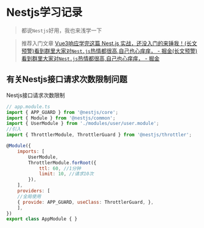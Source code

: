 # Nestjs学习记录

> 都说`Nestjs`好用，我也来浅学一下

> 推荐入门文章 [Vue3响应学完这篇 Nest.js 实战，还没入门的来锤我！(长文预警)看到群里大家对`Nest.js`热情都很高,自己也心痒痒， - 掘金(长文预警)看到群里大家对`Nest.js`热情都很高,自己也心痒痒， - 掘金](https://juejin.cn/post/7032079740982788132?searchId=20240906140454C6682E9D087820816E35#heading-6)


## 有关Nestjs接口请求次数限制问题

Nestjs接口请求次数限制

```js
// app.module.ts 
import { APP_GUARD } from '@nestjs/core'; 
import { Module } from '@nestjs/common'; 
import { UserModule } from './modules/user/user.module'; 
//引入 
import { ThrottlerModule, ThrottlerGuard } from '@nestjs/throttler'; 

@Module({ 
	imports: [ 
		UserModule, 
		ThrottlerModule.forRoot({ 
			ttl: 60, //1分钟 
			limit: 10, //请求10次 
		}), 
	], 
	providers: [ 
	//全局使用 
	{ provide: APP_GUARD, useClass: ThrottlerGuard, }, 
	], 
}) 
export class AppModule { }
```


